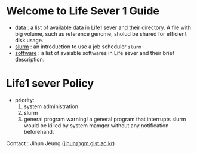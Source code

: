 # Welcome to Life Sever 1 Guide
- [data](https://github.com/jihunni/Linux/blob/master/GIST_Life1_sever/data.md) : a list of available data in Life1 sever and their directory. A file with big volume, such as reference genome, sholud be shared for efficient disk usage.
- [slurm](https://github.com/jihunni/Linux/blob/master/GIST_Life1_sever/slurm.md) : an introduction to use a job scheduler `slurm`
- [software](https://github.com/jihunni/Linux/blob/master/GIST_Life1_sever/software.md) : a list of avaiable softwares in Life sever and their brief description.

# Life1 sever Policy
  - priority:
    1. system administration
    2. slurm
    3. general program
       warning! a general program that interrupts slurm would be killed by system mamger without any notification beforehand.

Contact : Jihun Jeung (jihun@gm.gist.ac.kr)
